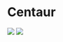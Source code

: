 Centaur
========

[![](https://circleci.com/gh/geta6/centaur.png?style=shield)](https://circleci.com/gh/geta6/centaur)
[![](https://codecov.io/gh/geta6/centaur/branch/master/graph/badge.svg)](https://codecov.io/gh/geta6/centaur)
